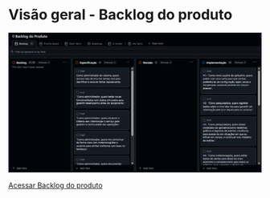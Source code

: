 # Visão geral - Backlog do produto

<img src="https://github.com/IAGOx46/ESI-TP1/blob/6b7578dcbcb7a560fea2bea7ac9c85be64acee5f/images/Captura%20de%20tela%202025-05-11%20231156.png" width="850">

[Acessar Backlog do produto](https://github.com/users/IAGOx46/projects/3)

